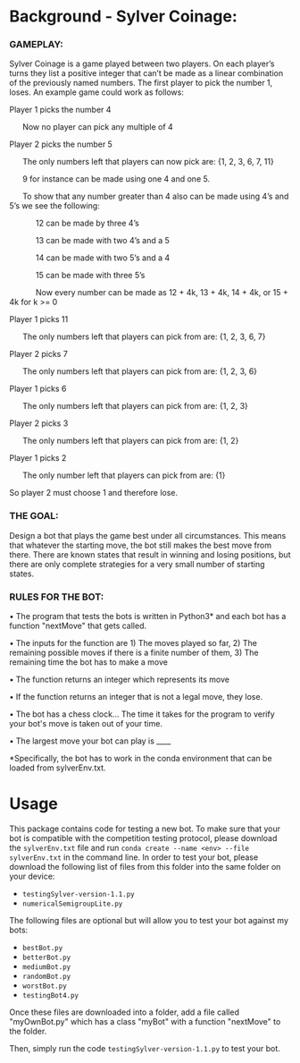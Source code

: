 # Background - Sylver Coinage:

### GAMEPLAY:

Sylver Coinage is a game played between two players. On each player’s turns they list a positive integer that can’t be made as a linear combination of the previously named numbers. The first player to pick the number 1, loses. An example game could work as follows:

Player 1 picks the number 4

&nbsp;&nbsp;&nbsp;&nbsp;&nbsp;&nbsp;Now no player can pick any multiple of 4

Player 2 picks the number 5

&nbsp;&nbsp;&nbsp;&nbsp;&nbsp;&nbsp;The only numbers left that players can now pick are: {1, 2, 3, 6, 7, 11}

&nbsp;&nbsp;&nbsp;&nbsp;&nbsp;&nbsp;9 for instance can be made using one 4 and one 5. 

&nbsp;&nbsp;&nbsp;&nbsp;&nbsp;&nbsp;To show that any number greater than 4 also can be made using 4’s and 5’s we see the following:

&nbsp;&nbsp;&nbsp;&nbsp;&nbsp;&nbsp;&nbsp;&nbsp;&nbsp;&nbsp;&nbsp;&nbsp;12 can be made by three 4’s

&nbsp;&nbsp;&nbsp;&nbsp;&nbsp;&nbsp;&nbsp;&nbsp;&nbsp;&nbsp;&nbsp;&nbsp;13 can be made with two 4’s and a 5

&nbsp;&nbsp;&nbsp;&nbsp;&nbsp;&nbsp;&nbsp;&nbsp;&nbsp;&nbsp;&nbsp;&nbsp;14 can be made with two 5’s and a 4

&nbsp;&nbsp;&nbsp;&nbsp;&nbsp;&nbsp;&nbsp;&nbsp;&nbsp;&nbsp;&nbsp;&nbsp;15 can be made with three 5’s

&nbsp;&nbsp;&nbsp;&nbsp;&nbsp;&nbsp;&nbsp;&nbsp;&nbsp;&nbsp;&nbsp;&nbsp;Now every number can be made as 12 + 4k, 13 + 4k, 14 + 4k, or 15 + 4k for k >= 0

Player 1 picks 11

&nbsp;&nbsp;&nbsp;&nbsp;&nbsp;&nbsp;The only numbers left that players can pick from are: {1, 2, 3, 6, 7}

Player 2 picks 7

&nbsp;&nbsp;&nbsp;&nbsp;&nbsp;&nbsp;The only numbers left that players can pick from are: {1, 2, 3, 6}

Player 1 picks 6

&nbsp;&nbsp;&nbsp;&nbsp;&nbsp;&nbsp;The only numbers left that players can pick from are: {1, 2, 3}

Player 2 picks 3

&nbsp;&nbsp;&nbsp;&nbsp;&nbsp;&nbsp;The only numbers left that players can pick from are: {1, 2}

Player 1 picks 2

&nbsp;&nbsp;&nbsp;&nbsp;&nbsp;&nbsp;The only number left that players can pick from are: {1}

So player 2 must choose 1 and therefore lose. 


### THE GOAL:

Design a bot that plays the game best under all circumstances. This means that whatever the starting move, the bot still makes the best move from there. There are known states that result in winning and losing positions, but there are only complete strategies for a very small number of starting states. 

### RULES FOR THE BOT:

•	The program that tests the bots is written in Python3* and each bot has a function "nextMove" that gets called. 

•	The inputs for the function are 1) The moves played so far, 2) The remaining possible moves if there is a finite number of them, 3) The remaining time the bot has to make a move

•	The function returns an integer which represents its move

•	If the function returns an integer that is not a legal move, they lose.

•	The bot has a chess clock... The time it takes for the program to verify your bot's move is taken out of your time. 

•	The largest move your bot can play is ____

*Specifically, the bot has to work in the conda environment that can be loaded from sylverEnv.txt.


# Usage

This package contains code for testing a new bot. 
To make sure that your bot is compatible with the competition testing protocol, please download the `sylverEnv.txt` file and run `conda create --name <env> --file sylverEnv.txt` in the command line. 
In order to test your bot, please download the following list of files from this folder into the same folder on your device:
- `testingSylver-version-1.1.py`
- `numericalSemigroupLite.py`

The following files are optional but will allow you to test your bot against my bots:
- `bestBot.py`
- `betterBot.py`
- `mediumBot.py`
- `randomBot.py`
- `worstBot.py`
- `testingBot4.py`

Once these files are downloaded into a folder, add a file called "myOwnBot.py" which has a class "myBot" with a function "nextMove" to the folder.

Then, simply run the code `testingSylver-version-1.1.py` to test your bot. 

